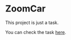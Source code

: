 # ZoomCar
This project is just a task.

You can check the task [here](https://zoomcar.herokuapp.com/).
